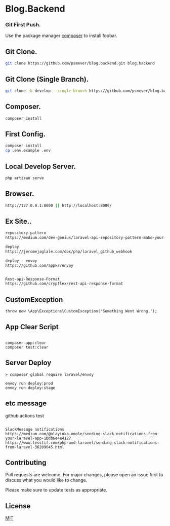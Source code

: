 # Blog.Backend

### Git First Push.
Use the package manager [composer](https://getcomposer.org/) to install foobar.

## Git Clone.

```bash
git clone https://github.com/psmever/blog.backend.git blog.backend
```

## Git Clone (Single Branch).

```bash
git clone -b develop --single-branch https://github.com/psmever/blog.backend.git
```

## Composer.
```bash
composer install

```

## First Config.
```bash
composer install
cp .env.example .env
```

## Local Develop Server.
```bash
php artisan serve
```

## Browser.
```bash
http://127.0.0.1:8000 || http://localhost:8000/
```

## Ex Site..
```bash
repository-pattern
https://medium.com/dev-genius/laravel-api-repository-pattern-make-your-code-more-structured-the-simple-guide-5b770da766d7

deploy
https://jeromejaglale.com/doc/php/laravel_github_webhook

deploy - envoy
https://github.com/appkr/envoy


Rest-api-Response-Format
https://github.com/cryptlex/rest-api-response-format

```

## CustomException
```
throw new \App\Exceptions\CustomException('Something Went Wrong.');

```

## App Clear Script
```

composer app:clear
composer test:clear
```

## Server Deploy
```
> composer global require laravel/envoy

envoy run deploy:prod
envoy run deploy:stage

```

## etc message
github actions test
```

SlackMessage notifications
https://medium.com/@olayinka.omole/sending-slack-notifications-from-your-laravel-app-1bdb6e4e4127
https://www.lesstif.com/php-and-laravel/sending-slack-notifications-from-laravel-36209045.html
```

## Contributing
Pull requests are welcome. For major changes, please open an issue first to discuss what you would like to change.

Please make sure to update tests as appropriate.

## License
[MIT](https://choosealicense.com/licenses/mit/)
